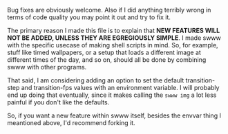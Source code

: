 Bug fixes are obviously welcome. Also if I did anything terribly wrong in terms
of code quality you may point it out and try to fix it.

The primary reason I made this file is to explain that **NEW FEATURES WILL NOT
BE ADDED, UNLESS THEY ARE EGREGIOUSLY SIMPLE**. I made swww with the specific
usecase of making shell scripts in mind. So, for example, stuff like timed
wallpapers, or a setup that loads a different image at different times of the
day, and so on, should all be done by combining swww with other programs.

That said, I am considering adding an option to set the default transition-step
and transition-fps values with an environment variable. I will probably end up
doing that eventually, since it makes calling the `swww img` a lot less
painful if you don't like the defaults.

So, if you want a new feature within swww itself, besides the envvar thing I 
meantioned above, I'd recommend forking it.
